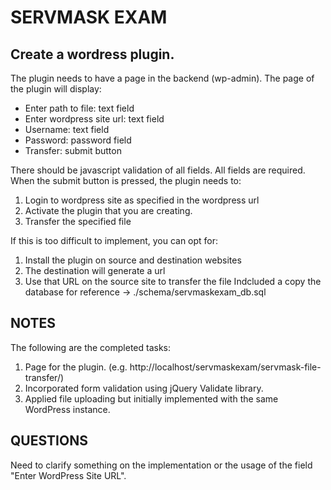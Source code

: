 # SERVMASK EXAM

## Create a wordress plugin.
The plugin needs to have a page in the backend (wp-admin). The page of the plugin will display:
* Enter path to file: text field
* Enter wordpress site url: text field
* Username: text field
* Password: password field
* Transfer: submit button

There should be javascript validation of all fields. All fields are required.
When the submit button is pressed, the plugin needs to:
1. Login to wordpress site as specified in the wordpress url
2. Activate the plugin that you are creating.
3. Transfer the specified file

If this is too difficult to implement, you can opt for:
1. Install the plugin on source and destination websites
2. The destination will generate a url
3. Use that URL on the source site to transfer the file
Indcluded a copy the database for reference -> ./schema/servmaskexam_db.sql

## NOTES
The following are the completed tasks:
1. Page for the plugin. (e.g. http://localhost/servmaskexam/servmask-file-transfer/)
2. Incorporated form validation using jQuery Validate library.
3. Applied file uploading but initially implemented with the same WordPress instance.

## QUESTIONS
Need to clarify something on the implementation or the usage of the field "Enter WordPress Site URL". 
